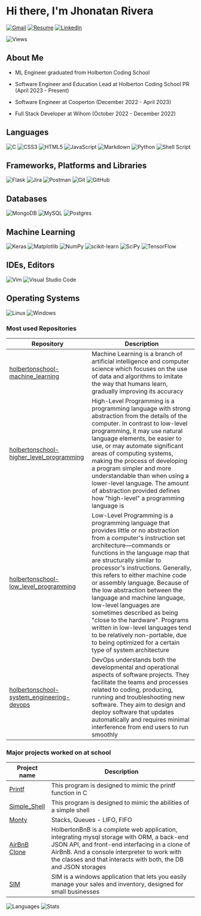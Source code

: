 # Hi there, I'm Jhonatan Rivera

[![Gmail](https://img.shields.io/badge/Gmail-D14836?style=for-the-badge&logo=gmail&logoColor=white)](mailto:jhonatan.rivera.pr@gmail.com)
[![Resume](https://img.shields.io/badge/RESUME-important?style=for-the-badge)](./Jhonatan_Rivera.pdf)
[![LinkedIn](https://img.shields.io/badge/linkedin-%230077B5.svg?style=for-the-badge&logo=linkedin&logoColor=white)](https://www.linkedin.com/in/jhonatan-rivera-cruz-242144222/)

![Views](https://komarev.com/ghpvc/?username=jhonaRiver&style=for-the-badge)

## About Me

* ML Engineer graduated from Holberton Coding School

* Software Engineer and Education Lead at Holberton Coding School PR (April 2023 - Present)

* Software Engineer at Cooperton (December 2022 - April 2023)

* Full Stack Developer at Wihom (October 2022 - December 2022)

## Languages

![C](https://img.shields.io/badge/c-%2300599C.svg?style=for-the-badge&logo=c&logoColor=white)
![CSS3](https://img.shields.io/badge/css3-%231572B6.svg?style=for-the-badge&logo=css3&logoColor=white)
![HTML5](https://img.shields.io/badge/html5-%23E34F26.svg?style=for-the-badge&logo=html5&logoColor=white)
![JavaScript](https://img.shields.io/badge/javascript-%23323330.svg?style=for-the-badge&logo=javascript&logoColor=%23F7DF1E)
![Markdown](https://img.shields.io/badge/markdown-%23000000.svg?style=for-the-badge&logo=markdown&logoColor=white)
![Python](https://img.shields.io/badge/python-3670A0?style=for-the-badge&logo=python&logoColor=ffdd54)
![Shell Script](https://img.shields.io/badge/shell_script-%23121011.svg?style=for-the-badge&logo=gnu-bash&logoColor=white)

## Frameworks, Platforms and Libraries

![Flask](https://img.shields.io/badge/flask-%23000.svg?style=for-the-badge&logo=flask&logoColor=white)
![Jira](https://img.shields.io/badge/jira-%230A0FFF.svg?style=for-the-badge&logo=jira&logoColor=white)
![Postman](https://img.shields.io/badge/Postman-FF6C37?style=for-the-badge&logo=postman&logoColor=white)
![Git](https://img.shields.io/badge/git-%23F05033.svg?style=for-the-badge&logo=git&logoColor=white)
![GitHub](https://img.shields.io/badge/github-%23121011.svg?style=for-the-badge&logo=github&logoColor=white)

## Databases

![MongoDB](https://img.shields.io/badge/MongoDB-%234ea94b.svg?style=for-the-badge&logo=mongodb&logoColor=white)
![MySQL](https://img.shields.io/badge/mysql-%2300f.svg?style=for-the-badge&logo=mysql&logoColor=white)
![Postgres](https://img.shields.io/badge/postgres-%23316192.svg?style=for-the-badge&logo=postgresql&logoColor=white)

## Machine Learning

![Keras](https://img.shields.io/badge/Keras-%23D00000.svg?style=for-the-badge&logo=Keras&logoColor=white)
![Matplotlib](https://img.shields.io/badge/Matplotlib-%23ffffff.svg?style=for-the-badge&logo=Matplotlib&logoColor=black)
![NumPy](https://img.shields.io/badge/numpy-%23013243.svg?style=for-the-badge&logo=numpy&logoColor=white)
![scikit-learn](https://img.shields.io/badge/scikit--learn-%23F7931E.svg?style=for-the-badge&logo=scikit-learn&logoColor=white)
![SciPy](https://img.shields.io/badge/SciPy-%230C55A5.svg?style=for-the-badge&logo=scipy&logoColor=%white)
![TensorFlow](https://img.shields.io/badge/TensorFlow-%23FF6F00.svg?style=for-the-badge&logo=TensorFlow&logoColor=white)

## IDEs, Editors

![Vim](https://img.shields.io/badge/VIM-%2311AB00.svg?style=for-the-badge&logo=vim&logoColor=white)
![Visual Studio Code](https://img.shields.io/badge/Visual%20Studio%20Code-0078d7.svg?style=for-the-badge&logo=visual-studio-code&logoColor=white)

## Operating Systems

![Linux](https://img.shields.io/badge/Linux-FCC624?style=for-the-badge&logo=linux&logoColor=black)
![Windows](https://img.shields.io/badge/Windows-0078D6?style=for-the-badge&logo=windows&logoColor=white)

### Most used Repositories

| Repository | Description |
| --- | --- |
| [holbertonschool-machine_learning](https://github.com/jhonaRiver/holbertonschool-machine_learning) | Machine Learning is a branch of artificial intelligence and computer science which focuses on the use of data and algorithms to imitate the way that humans learn, gradually improving its accuracy |
| [holbertonschool-higher_level_programming](https://github.com/jhonaRiver/holbertonschool-higher_level_programming) | High-Level Programming is a programming language with strong abstraction from the details of the computer. In contrast to low-level programming, it may use natural language elements, be easier to use, or may automate significant areas of computing systems, making the process of developing a program simpler and more understandable than when using a lower-level language. The amount of abstraction provided defines how "high-level" a programming language is |
| [holbertonschool-low_level_programming](https://github.com/jhonaRiver/holbertonschool-low_level_programming) | Low-Level Programming is a programming language that provides little or no abstraction from a computer's instruction set architecture—commands or functions in the language map that are structurally similar to processor's instructions. Generally, this refers to either machine code or assembly language. Because of the low abstraction between the language and machine language, low-level languages are sometimes described as being "close to the hardware". Programs written in low-level languages tend to be relatively non-portable, due to being optimized for a certain type of system architecture |
| [holbertonschool-system_engineering-devops](https://github.com/jhonaRiver/holberton-system_engineering-devops) | DevOps understands both the developmental and operational aspects of software projects. They facilitate the teams and processes related to coding, producing, running and troubleshooting new software. They aim to design and deploy software that updates automatically and requires minimal interference from end users to run smoothly |

### Major projects worked on at school
  
| Project name | Description |
| --- | --- |
|[Printf](https://github.com/jhonaRiver/printf)| This program is designed to mimic the printf function in C |
|[Simple_Shell](https://github.com/gabriel337/simple_shell)| This program is designed to mimic the abilities of a simple shell |
|[Monty](https://github.com/luiscolon0426/monty) | Stacks, Queues - LIFO, FIFO |
|[AirBnB Clone](https://github.com/jhonaRiver/AirBnB_clone_v4)| HolbertonBnB is a complete web application, integrating mysql storage with ORM, a back-end JSON API, and front-end interfacing in a clone of AirBnB. And a console interpreter to work with the classes and that interacts with both, the DB and JSON storages |
| [SIM](https://github.com/luiscolon0426/SIM) | SIM is a windows application that lets you easily manage your sales and inventory, designed for small businesses |

![Languages](https://github-readme-stats.vercel.app/api/top-langs?username=jhonaRiver&show_icons=true&locale=en&layout=compact&theme=radical)
![Stats](https://github-readme-stats.vercel.app/api?username=jhonaRiver&show_icons=true&theme=radical)

